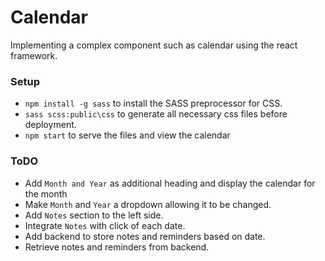 # Calendar
Implementing a complex component such as calendar using the react framework.


### Setup
- `npm install -g sass` to install the SASS preprocessor for CSS.
- `sass scss:public\css` to generate all necessary css files before deployment.
- `npm start` to serve the files and view the calendar

### ToDO
- Add `Month and Year` as additional heading and display the calendar for the month
- Make `Month` and `Year` a dropdown allowing it to be changed.
- Add `Notes` section to the left side.
- Integrate `Notes` with click of each date.
- Add backend to store notes and reminders based on date.
- Retrieve notes and reminders from backend.
